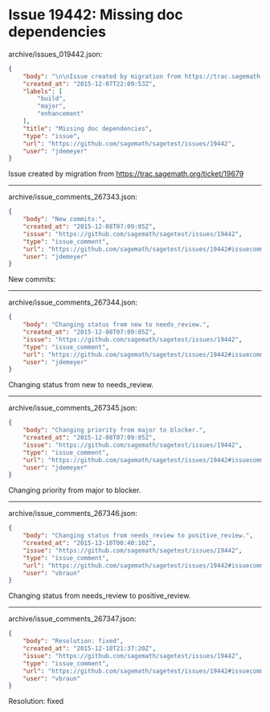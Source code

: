 # Issue 19442: Missing doc dependencies

archive/issues_019442.json:
```json
{
    "body": "\n\nIssue created by migration from https://trac.sagemath.org/ticket/19679\n\n",
    "created_at": "2015-12-07T22:09:53Z",
    "labels": [
        "build",
        "major",
        "enhancement"
    ],
    "title": "Missing doc dependencies",
    "type": "issue",
    "url": "https://github.com/sagemath/sagetest/issues/19442",
    "user": "jdemeyer"
}
```


Issue created by migration from https://trac.sagemath.org/ticket/19679





---

archive/issue_comments_267343.json:
```json
{
    "body": "New commits:",
    "created_at": "2015-12-08T07:09:05Z",
    "issue": "https://github.com/sagemath/sagetest/issues/19442",
    "type": "issue_comment",
    "url": "https://github.com/sagemath/sagetest/issues/19442#issuecomment-267343",
    "user": "jdemeyer"
}
```

New commits:



---

archive/issue_comments_267344.json:
```json
{
    "body": "Changing status from new to needs_review.",
    "created_at": "2015-12-08T07:09:05Z",
    "issue": "https://github.com/sagemath/sagetest/issues/19442",
    "type": "issue_comment",
    "url": "https://github.com/sagemath/sagetest/issues/19442#issuecomment-267344",
    "user": "jdemeyer"
}
```

Changing status from new to needs_review.



---

archive/issue_comments_267345.json:
```json
{
    "body": "Changing priority from major to blocker.",
    "created_at": "2015-12-08T07:09:05Z",
    "issue": "https://github.com/sagemath/sagetest/issues/19442",
    "type": "issue_comment",
    "url": "https://github.com/sagemath/sagetest/issues/19442#issuecomment-267345",
    "user": "jdemeyer"
}
```

Changing priority from major to blocker.



---

archive/issue_comments_267346.json:
```json
{
    "body": "Changing status from needs_review to positive_review.",
    "created_at": "2015-12-10T00:40:10Z",
    "issue": "https://github.com/sagemath/sagetest/issues/19442",
    "type": "issue_comment",
    "url": "https://github.com/sagemath/sagetest/issues/19442#issuecomment-267346",
    "user": "vbraun"
}
```

Changing status from needs_review to positive_review.



---

archive/issue_comments_267347.json:
```json
{
    "body": "Resolution: fixed",
    "created_at": "2015-12-10T21:37:20Z",
    "issue": "https://github.com/sagemath/sagetest/issues/19442",
    "type": "issue_comment",
    "url": "https://github.com/sagemath/sagetest/issues/19442#issuecomment-267347",
    "user": "vbraun"
}
```

Resolution: fixed
